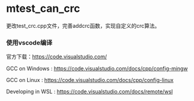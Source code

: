 # mtest_can_crc

更改test_crc.cpp文件，完善addcrc函数，实现自定义的crc算法。

### 使用vscode编译

官方下载：https://code.visualstudio.com/

GCC on Windows : https://code.visualstudio.com/docs/cpp/config-mingw

GCC on Linux : https://code.visualstudio.com/docs/cpp/config-linux

Developing in WSL : https://code.visualstudio.com/docs/remote/wsl
